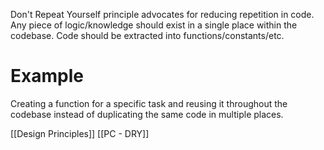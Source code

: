 Don't Repeat Yourself principle advocates for reducing repetition in code. Any piece of logic/knowledge should exist in a single place within the codebase. Code should be extracted into functions/constants/etc.

# Example
Creating a function for a specific task and reusing it throughout the codebase instead of duplicating the same code in multiple places.

[[Design Principles]]
[[PC - DRY]]